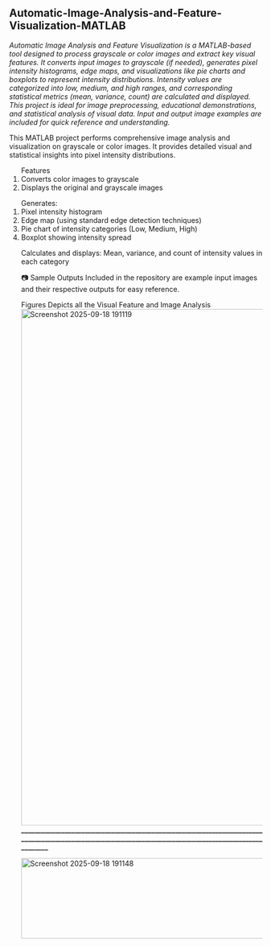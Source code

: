 ## Automatic-Image-Analysis-and-Feature-Visualization-MATLAB

<i>Automatic Image Analysis and Feature Visualization is a MATLAB-based tool designed to process grayscale or color images and extract key visual features. It converts input images to grayscale (if needed), generates pixel intensity histograms, edge maps, and visualizations like pie charts and boxplots to represent intensity distributions. Intensity values are categorized into low, medium, and high ranges, and corresponding statistical metrics (mean, variance, count) are calculated and displayed. This project is ideal for image preprocessing, educational demonstrations, and statistical analysis of visual data. Input and output image examples are included for quick reference and understanding.</i>


This MATLAB project performs comprehensive image analysis and visualization on grayscale or color images. It provides detailed visual and statistical insights into pixel intensity distributions.

<ol>Features
<li>Converts color images to grayscale</li>
<li>Displays the original and grayscale images</li>
</ol>

<ol>Generates:
<li>Pixel intensity histogram</li>
<li>Edge map (using standard edge detection techniques)</li>
<li>Pie chart of intensity categories (Low, Medium, High)</li>
<li>Boxplot showing intensity spread</li>
</ol>

<ol>Calculates and displays:
Mean, variance, and count of intensity values in each category

📷 Sample Outputs
Included in the repository are example input images and their respective outputs for easy reference.



Figures Depicts all the Visual Feature and Image Analysis
<img width="1919" height="1027" alt="Screenshot 2025-09-18 191119" src="https://github.com/user-attachments/assets/ef728015-868a-45ce-bc63-98741336e98c" />
<b>
________________________________________________________________________________________________________________________________________________________</b>

<img width="747" height="160" alt="Screenshot 2025-09-18 191148" src="https://github.com/user-attachments/assets/f950dade-452a-4288-99b6-6cc860ac31bc" />
